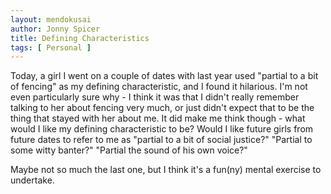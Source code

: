 ```yaml
---
layout: mendokusai
author: Jonny Spicer
title: Defining Characteristics
tags: [ Personal ]
---
```

Today, a girl I went on a couple of dates with last year used "partial to a bit of fencing" as my 
defining characteristic, and I found it hilarious. I'm not even particularly sure why - I think it was that I didn't really remember
talking to her about fencing very much, or just didn't expect that to be the thing that stayed with her about me. It did make me
think though - what would I like my defining characteristic to be? Would I like future girls from future dates to refer to me as
"partial to a bit of social justice?" "Partial to some witty banter?" "Partial the sound of his own voice?"

Maybe not so much the last one, but I think it's a fun(ny) mental exercise to undertake.
